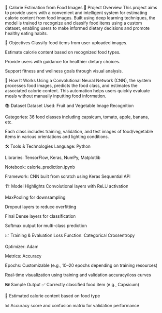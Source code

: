🥦 Calorie Estimation from Food Images
📌 Project Overview
This project aims to provide users with a convenient and intelligent system for estimating calorie content from food images.
Built using deep learning techniques, the model is trained to recognize and classify food items using a custom dataset, enabling users to make informed dietary decisions and promote healthy eating habits.

🎯 Objectives
Classify food items from user-uploaded images.

Estimate calorie content based on recognized food types.

Provide users with guidance for healthier dietary choices.

Support fitness and wellness goals through visual analysis.

🧠 How It Works
Using a Convolutional Neural Network (CNN), the system processes food images, predicts the food class, and estimates the associated calorie content.
This automation helps users quickly evaluate meals without manually inputting food information.

📚 Dataset
Dataset Used: Fruit and Vegetable Image Recognition

Categories: 36 food classes including capsicum, tomato, apple, banana, etc.

Each class includes training, validation, and test images of food/vegetable items in various orientations and lighting conditions.

🛠️ Tools & Technologies
Language: Python

Libraries: TensorFlow, Keras, NumPy, Matplotlib

Notebook: calorie_prediction.ipynb

Framework: CNN built from scratch using Keras Sequential API

🏗️ Model Highlights
Convolutional layers with ReLU activation

MaxPooling for downsampling

Dropout layers to reduce overfitting

Final Dense layers for classification

Softmax output for multi-class prediction

📈 Training & Evaluation
Loss Function: Categorical Crossentropy

Optimizer: Adam

Metrics: Accuracy

Epochs: Customizable (e.g., 10–20 epochs depending on training resources)

Real-time visualization using training and validation accuracy/loss curves

🖼️ Sample Output
✅ Correctly classified food item (e.g., Capsicum)

🔢 Estimated calorie content based on food type

📊 Accuracy score and confusion matrix for validation performance


